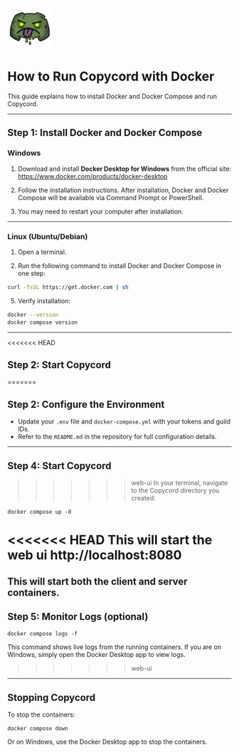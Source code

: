 <p align="left">
  <img src="../logo/logo.png" alt="Copycord Logo" width="100"/>
</p>

# How to Run Copycord with Docker

This guide explains how to install Docker and Docker Compose and run Copycord.


---

## Step 1: Install Docker and Docker Compose

### Windows
1. Download and install **Docker Desktop for Windows** from the official site:
   https://www.docker.com/products/docker-desktop

2. Follow the installation instructions. After installation, Docker and Docker Compose will be available via Command Prompt or PowerShell.

3. You may need to restart your computer after installation.

---

### Linux (Ubuntu/Debian)
1. Open a terminal.

2. Run the following command to install Docker and Docker Compose in one step:

```bash
curl -fsSL https://get.docker.com | sh
```

5. Verify installation:

```bash
docker --version
docker compose version
```

---

<<<<<<< HEAD
## Step 2: Start Copycord
=======
## Step 2: Configure the Environment

- Update your `.env` file and `docker-compose.yml` with your tokens and guild IDs.
- Refer to the `README.md` in the repository for full configuration details.

---

## Step 4: Start Copycord
>>>>>>> web-ui
In your terminal, navigate to the Copycord directory you created:

```
docker compose up -d
```

<<<<<<< HEAD
This will start  the web ui http://localhost:8080
=======
This will start both the client and server containers.
---

## Step 5: Monitor Logs (optional)

```
docker compose logs -f
```

This command shows live logs from the running containers. If you are on Windows, simply open the Docker Desktop app to view logs.
>>>>>>> web-ui

---

## Stopping Copycord

To stop the containers:

```
docker compose down
```

Or on Windows, use the Docker Desktop app to stop the containers.